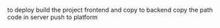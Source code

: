 to deploy
build the project frontend and copy to backend
copy the path code in server
push to platform
